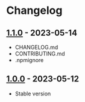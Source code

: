 # Changelog

## [1.1.0][] - 2023-05-14

- CHANGELOG.md
- CONTRIBUTING.md
- .npmignore

## [1.0.0][] - 2023-05-12

- Stable version

[1.1.0]: https://github.com/LeadFisherSolutions/workspace-example/compare/release...v1.0.0
[1.0.0]: https://github.com/LeadFisherSolutions/workspace-example/releases/tag/release
